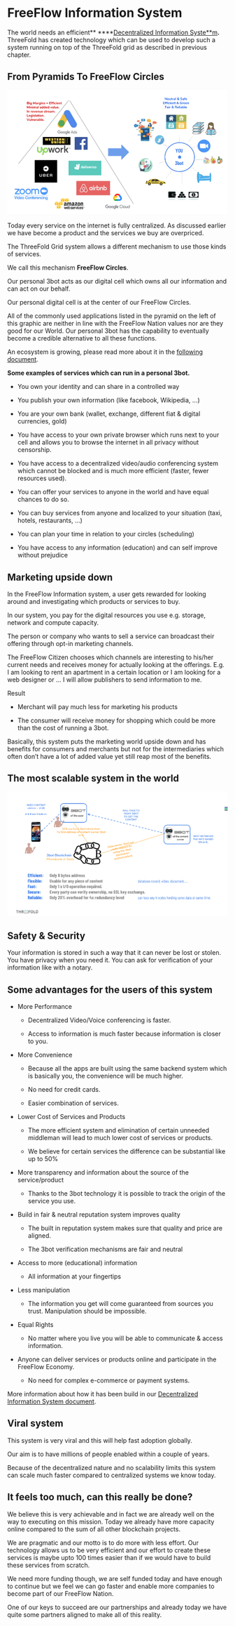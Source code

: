 # FreeFlow Information System

The world needs an efficient** ****[Decentralized Information Syste**m](https://docs.google.com/document/d/1uZT03h4QLBh2RYEnUjZQvi2Xoy8fjbUn1eZN_PM8g6g)**.** ThreeFold has created technology which can be used to develop such a system running on top of the ThreeFold grid as described in previous chapter. 

## From Pyramids To FreeFlow Circles

![Pyramids to FreeFlow](pyramides.png)

Today every service on the internet is fully centralized. As discussed earlier we have become a product and the services we buy are overpriced.

The ThreeFold Grid system allows a different mechanism to use those kinds of services.

We call this mechanism **FreeFlow Circles**.

Our personal 3bot acts as our digital cell which owns all our information and can act on our behalf.

Our personal digital cell is at the center of our FreeFlow Circles.

All of the commonly used applications listed in the pyramid on the left of this graphic are neither in line with the FreeFlow Nation values nor are they good for our World. Our personal 3bot has the capability to eventually become a credible alternative to all these functions.

An ecosystem is growing, please read more about it in the [following document](https://docs.google.com/document/d/1TiuVr9xhoAiAqZD0GTMvxphS8oY2CkjM3V2iWIS-p1M/edit?usp=sharing).

**Some examples of services which can run in a personal 3bot.**

* You own your identity and can share in a controlled way

* You publish your own information (like facebook, Wikipedia, …)

* You are your own bank (wallet, exchange, different fiat & digital currencies, gold)

* You have access to your own private browser which runs next to your cell and allows you to browse the internet in all privacy without censorship.

* You have access to a decentralized video/audio conferencing system which cannot be blocked and is much more efficient (faster, fewer resources used).

* You can offer your services to anyone in the world and have equal chances to do so.

* You can buy services from anyone and localized to your situation (taxi, hotels, restaurants, …)

* You can plan your time in relation to your circles (scheduling)

* You have access to any information (education) and can self improve without prejudice

## Marketing upside down

In the FreeFlow Information system, a user gets rewarded for looking around and investigating which products or services to buy.

In our system, you pay for the digital resources you use e.g. storage, network and compute capacity.

The person or company who wants to sell a service can broadcast their offering through opt-in marketing channels.

The FreeFlow Citizen chooses which channels are interesting to his/her current needs and receives money for actually looking at the offerings. E.g. I am looking to rent an apartment in a certain location or I am looking for a web designer or … I will allow publishers to send information to me.

Result

* Merchant will pay much less for marketing his products

* The consumer will receive money for shopping which could be more than the cost of running a 3bot.

Basically, this system puts the marketing world upside down and has benefits for consumers and merchants but not for the intermediaries which often don’t have a lot of added value yet still reap most of the benefits.

## The most scalable system in the world

![Most scalabel system](scalable.png)

## Safety & Security

Your information is stored in such a way that it can never be lost or stolen. You have privacy when you need it. You can ask for verification of your information like with a notary.

## Some advantages for the users of this system

* More Performance

    * Decentralized Video/Voice conferencing is faster.

    * Access to information is much faster because information is closer to you.

* More Convenience

    * Because all the apps are built using the same backend system which is basically you, the convenience will be much higher. 

    * No need for credit cards. 

    * Easier combination of services.

* Lower Cost of Services and Products

    * The more efficient system and elimination of certain unneeded middleman will lead to much lower cost of services or products.

    * We believe for certain services the difference can be substantial like up to 50%

* More transparency and information about the source of the service/product

    * Thanks to the 3bot technology it is possible to track the origin of the service you use.

* Build in fair & neutral reputation system improves quality

    * The built in reputation system makes sure that quality and price are aligned.

    * The 3bot verification mechanisms are fair and neutral

* Access to more (educational) information	

    * All information at your fingertips

* Less manipulation	

    * The information you get will come guaranteed from sources you trust. Manipulation should be impossible.

* Equal Rights

    * No matter where you live you will be able to communicate & access information.

* Anyone can deliver services or products online and participate in the FreeFlow Economy.

    * No need for complex e-commerce or payment systems.

More information about how it has been build in our [Decentralized Information System document](https://docs.google.com/document/d/1uZT03h4QLBh2RYEnUjZQvi2Xoy8fjbUn1eZN_PM8g6g).

## Viral system

This system is very viral and this will help fast adoption globally. 

Our aim is to have millions of people enabled within a couple of years.

Because of the decentralized nature and no scalability limits this system can scale much faster compared to centralized systems we know today.

## It feels too much, can this really be done?

We believe this is very achievable and in fact we are already well on the way to executing on this mission. Today we already have more capacity online compared to the sum of all other blockchain projects.

We are pragmatic and our motto is to do more with less effort. Our technology allows us to be very efficient and our effort to create these services is maybe upto 100 times easier than if we would have to build these services from scratch.

We need more funding though, we are self funded today and have enough to continue but we feel we can go faster and enable more companies to become part of our FreeFlow Nation.

One of our keys to succeed are our partnerships and already today we have quite some partners aligned to make all of this reality.